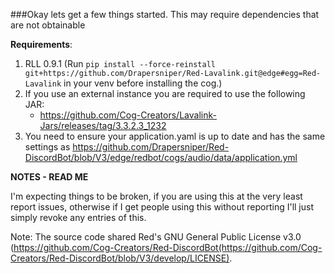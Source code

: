 ###Okay lets get a few things started. This may require dependencies that are not obtainable


**Requirements**:
1. RLL 0.9.1 (Run `pip install --force-reinstall git+https://github.com/Drapersniper/Red-Lavalink.git@edge#egg=Red-Lavalink` in your venv before installing the cog.)
2. If you use an external instance you are required to use the following JAR:
    - <https://github.com/Cog-Creators/Lavalink-Jars/releases/tag/3.3.2.3_1232>
3. You need to ensure your application.yaml is up to date and has the same settings as <https://github.com/Drapersniper/Red-DiscordBot/blob/V3/edge/redbot/cogs/audio/data/application.yml>



**NOTES - READ ME**

I'm expecting things to be broken, if you are using this at the very least report issues, otherwise if I get people using this without reporting I'll just simply revoke any entries of this.


Note: The source code shared Red's GNU General Public License v3.0 (https://github.com/Cog-Creators/Red-DiscordBot(https://github.com/Cog-Creators/Red-DiscordBot/blob/V3/develop/LICENSE).

